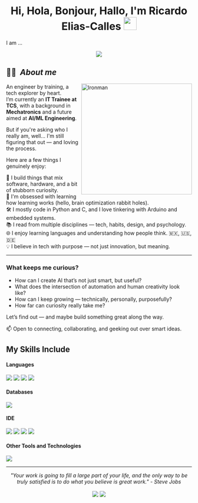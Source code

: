 <h1 align="center"><b>Hi, Hola, Bonjour, Hallo, I'm Ricardo Elias-Calles </b><img src="https://media.giphy.com/media/hvRJCLFzcasrR4ia7z/giphy.gif" width="35"></h1>
<!--  -->I am ...<p align="center">
  <a href="https://github.com/DenverCoder1/readme-typing-svg">
    <img src="https://readme-typing-svg.herokuapp.com?font=Fira+Code&weight=700&size=24&pause=1000&color=00FFFF&center=true&vCenter=true&width=750&height=100&lines=a+tech+enthusiast+%F0%9F%91%8B;a+Mechatronics+Engineer+%F0%9F%A4%96+%7C+IT+Trainee+at+TCS+%F0%9F%92%BB;a+passionate+AI+%26+Embedded+Systems+learner+%F0%9F%94%AC;a+lifelong+tech+learner+%F0%9F%93%9A;a+problem+solver+with+code+%F0%9F%92%BB;a+tech+explorer+in+automation+%26+intelligent+systems+%F0%9F%A7%A0;Ironman+%F0%9F%A6%BE;...just+kidding+%F0%9F%A4%A3">
  </a>
</p>


## 🙋‍♂️ &nbsp;***About me***

<img align="right" width="300px" alt="Ironman" src="https://github.com/user-attachments/assets/67db10f1-105b-4599-b4f6-6070336302ef" />

An engineer by training, a tech explorer by heart.  
I’m currently an **IT Trainee at TCS**, with a background in **Mechatronics** and a future aimed at **AI/ML Engineering**.

But if you're asking who I really am, well... I'm still figuring that out — and loving the process.

Here are a few things I genuinely enjoy:

🤖 I build things that mix software, hardware, and a bit of stubborn curiosity.  
🧠 I'm obsessed with learning how learning works (hello, brain optimization rabbit holes).  
🛠️ I mostly code in Python and C, and I love tinkering with Arduino and embedded systems.  
📚 I read from multiple disciplines — tech, habits, design, and psychology.  
🌐 I enjoy learning languages and understanding how people think. 🇲🇽, 🇺🇸, 🇩🇪  
💡 I believe in tech with purpose — not just innovation, but meaning.

---

### What keeps me curious?

- How can I create AI that’s not just smart, but useful?  
- What does the intersection of automation and human creativity look like?  
- How can I keep growing — technically, personally, purposefully?  
- How far can curiosity really take me?

Let’s find out — and maybe build something great along the way.

📫 Open to connecting, collaborating, and geeking out over smart ideas.


## My Skills Include

<h4> Languages </h4>
<span> 
  <img src="https://img.shields.io/badge/python-3670A0?style=for-the-badge&logo=python&logoColor=ffdd54">
  <img src="https://img.shields.io/badge/C-00599C?style=for-the-badge&logo=c&logoColor=white">
  <img src="https://img.shields.io/badge/assembly%20script-%23000000.svg?style=for-the-badge&logo=assemblyscript&logoColor=white">
  <img src="https://img.shields.io/badge/c%23-%23239120.svg?style=for-the-badge&logo=csharp&logoColor=white">
</span>

<h4> Databases </h4>
<span>
  <img src="https://img.shields.io/badge/sqlite-%2307405e.svg?style=for-the-badge&logo=sqlite&logoColor=white">
</span>

<h4> IDE </h4>
<span>
<img src="https://img.shields.io/badge/Visual_Studio_Code-0078D4?style=for-the-badge&logo=visual%20studio%20code&logoColor=white">
<img src="https://img.shields.io/badge/pycharm-143?style=for-the-badge&logo=pycharm&logoColor=black&color=black&labelColor=green">
<img src="https://img.shields.io/badge/Spyder-838485?style=for-the-badge&logo=spyder%20ide&logoColor=maroon">
<img src="https://img.shields.io/badge/Notepad++-90E59A.svg?style=for-the-badge&logo=notepad%2b%2b&logoColor=black">
<h4> Other Tools and Technologies </h4>
  
<span>
  <img src="https://img.shields.io/badge/Git-F05032?style=for-the-badge&logo=git&logoColor=white">
  
  
</span>




    

<hr>
<p align="center">
   <i> "Your work is going to fill a large part of your life, and the only way to be truly satisfied is to do what you believe is great work." - Steve Jobs </i>
   <br>
<br>	
<a target="_blank" href="https://www.linkedin.com/in/ricardoecalles/"><img src="https://img.shields.io/badge/-LinkedIn-0077B5?style=for-the-badge&logo=Linkedin&logoColor=white"></img></a>
<!-- <a target="_blank" href="mailto:ricardoecalles@outlook.com"><img src="https://img.shields.io/badge/Microsoft_Outlook-0078D4?style=for-the-badge&logo=microsoft-outlook&logoColor=white"></img></a> -->
<a target="_blank" href="https://x.com/RicardoECalles"><img src="https://img.shields.io/badge/X-%23000000.svg?style=for-the-badge&logo=X&logoColor=white"></img></a>
<br>
</p>
